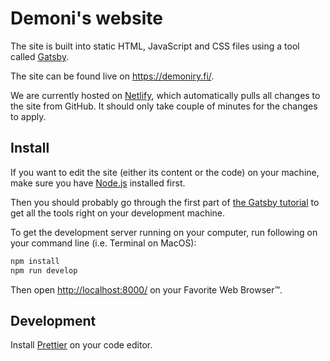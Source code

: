 # Demoni's website

The site is built into static HTML, JavaScript and CSS files using a tool called
[Gatsby](https://www.gatsbyjs.org/).

The site can be found live on <https://demoniry.fi/>.

We are currently hosted on [Netlify](https://www.netlify.com/), which
automatically pulls all changes to the site from GitHub. It should only take
couple of minutes for the changes to apply.

## Install

If you want to edit the site (either its content or the code) on your machine,
make sure you have [Node.js](https://nodejs.org/en/) installed first.

Then you should probably go through the first part of
[the Gatsby tutorial](https://www.gatsbyjs.org/tutorial/part-zero/) to get all
the tools right on your development machine.

To get the development server running on your computer, run following on your
command line (i.e. Terminal on MacOS):

```sh
npm install
npm run develop
```

Then open <http://localhost:8000/> on your Favorite Web Browser™.

## Development

Install [Prettier](https://prettier.io/) on your code editor.
